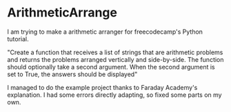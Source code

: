 # ArithmeticArrange

I am trying to make a arithmetic arranger for freecodecamp's Python tutorial.

"Create a function that receives a list of strings that are arithmetic problems and returns the problems arranged vertically and side-by-side. The function should optionally take a second argument. When the second argument is set to True, the answers should be displayed"

I managed to do the example project thanks to Faraday Academy's explanation. I had some errors directly adapting, so fixed some parts on my own.
